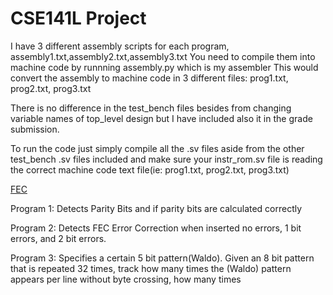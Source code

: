 # CSE141L Project
I have 3 different assembly scripts for each program, assembly1.txt,assembly2.txt,assembly3.txt
You need to compile them into machine code by runnning assembly.py which is my assembler
This would convert the assembly to machine code in 3 different files: prog1.txt, prog2.txt, prog3.txt

There is no difference in the test_bench files besides from changing variable names of top_level design but I 
have included also it in the grade submission.

To run the code just simply compile all the .sv files aside from the other test_bench .sv files included and make
sure your instr_rom.sv file is reading the correct machine code text file(ie: prog1.txt, prog2.txt, prog3.txt)

[FEC](https://www.youtube.com/watch?app=desktop&v=t4kiy4Dsx5Y)

Program 1: Detects Parity Bits and if parity bits are calculated correctly

Program 2: Detects FEC Error Correction when inserted no errors, 1 bit errors, and 2 bit errors. 

Program 3: Specifies a certain 5 bit pattern(Waldo). Given an 8 bit pattern that is repeated 32 times, track how many times the (Waldo) pattern appears per line without
byte crossing, how many times